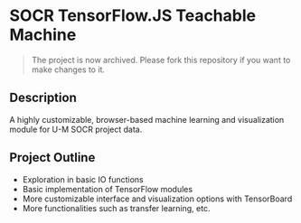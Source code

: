 # SOCR TensorFlow.JS Teachable Machine

> The project is now archived. Please fork this repository if you want to make changes to it.

## Description

A highly customizable, browser-based machine learning and visualization module 
for U-M SOCR project data.

## Project Outline

- Exploration in basic IO functions
- Basic implementation of TensorFlow modules
- More customizable interface and visualization options with TensorBoard
- More functionalities such as transfer learning, etc.

